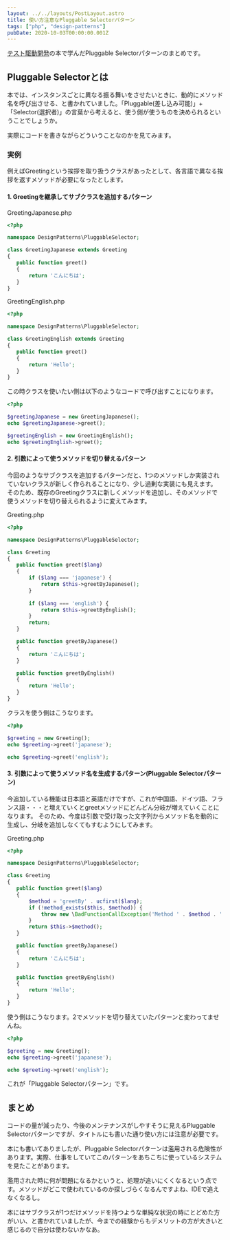 ```yaml
---
layout: ../../layouts/PostLayout.astro
title: 使い方注意なPluggable Selectorパターン
tags: ["php", "design-patterns"]
pubDate: 2020-10-03T00:00:00.001Z
---
```


<a href="https://www.amazon.co.jp/dp/B077D2L69C/ref=dp-kindle-redirect?_encoding=UTF8&amp;btkr=1" target="_blank">テスト駆動開発</a>の本で学んだPluggable Selectorパターンのまとめです。

## Pluggable Selectorとは

本では、インスタンスごとに異なる振る舞いをさせたいときに、動的にメソッド名を呼び出させる、と書かれていました。「Pluggable(差し込み可能)」+「Selector(選択者)」の言葉から考えると、使う側が使うものを決められるということでしょうか。

実際にコードを書きながらどういうことなのかを見てみます。

### 実例

例えばGreetingという挨拶を取り扱うクラスがあったとして、各言語で異なる挨拶を返すメソッドが必要になったとします。

#### 1. Greetingを継承してサブクラスを追加するパターン

GreetingJapanese.php
```php
<?php

namespace DesignPatterns\PluggableSelector;

class GreetingJapanese extends Greeting
{
   public function greet()
   {
       return 'こんにちは';
   }
}
```

GreetingEnglish.php
```php
<?php

namespace DesignPatterns\PluggableSelector;

class GreetingEnglish extends Greeting
{
   public function greet()
   {
       return 'Hello';
   }
}
```

この時クラスを使いたい側は以下のようなコードで呼び出すことになります。

```php
<?php

$greetingJapanese = new GreetingJapanese();
echo $greetingJapanese->greet();

$greetingEnglish = new GreetingEnglish();
echo $greetingEnglish->greet();
```

#### 2. 引数によって使うメソッドを切り替えるパターン

今回のようなサブクラスを追加するパターンだと、1つのメソッドしか実装されていないクラスが新しく作られることになり、少し過剰な実装にも見えます。
そのため、既存のGreetingクラスに新しくメソッドを追加し、そのメソッドで使うメソッドを切り替えられるように変えてみます。

Greeting.php
```php
<?php

namespace DesignPatterns\PluggableSelector;

class Greeting
{
   public function greet($lang)
   {
       if ($lang === 'japanese') {
           return $this->greetByJapanese();
       }
       
       if ($lang === 'english') {
           return $this->greetByEnglish();
       }
       return;
   }

   public function greetByJapanese()
   {
       return 'こんにちは';
   }

   public function greetByEnglish()
   {
       return 'Hello';
   }
}
```

クラスを使う側はこうなります。

```php
<?php

$greeting = new Greeting();
echo $greeting->greet('japanese');

echo $greeting->greet('english');
```

#### 3. 引数によって使うメソッド名を生成するパターン(Pluggable Selectorパターン)

今追加している機能は日本語と英語だけですが、これが中国語、ドイツ語、フランス語・・・と増えていくとgreetメソッドにどんどん分岐が増えていくことになります。
そのため、今度は引数で受け取った文字列からメソッド名を動的に生成し、分岐を追加しなくてもすむようにしてみます。

Greeting.php
```php
<?php

namespace DesignPatterns\PluggableSelector;

class Greeting
{
   public function greet($lang)
   {
       $method = 'greetBy' . ucfirst($lang);
       if (!method_exists($this, $method)) {
           throw new \BadFunctionCallException('Method ' . $method . ' is not callable');
       }
       return $this->$method();
   }

   public function greetByJapanese()
   {
       return 'こんにちは';
   }

   public function greetByEnglish()
   {
       return 'Hello';
   }
}
```

使う側はこうなります。2でメソッドを切り替えていたパターンと変わってませんね。

```php
<?php

$greeting = new Greeting();
echo $greeting->greet('japanese');

echo $greeting->greet('english');​
```

これが「Pluggable Selectorパターン」です。

## まとめ

コードの量が減ったり、今後のメンテナンスがしやすそうに見えるPluggable Selectorパターンですが、タイトルにも書いた通り使い方には注意が必要です。

本にも書いてありましたが、Pluggable Selectorパターンは濫用される危険性があります。実際、仕事をしていてこのパターンをあちこちに使っているシステムを見たことがあります。

濫用された時に何が問題になるかというと、処理が追いにくくなるという点です。メソッドがどこで使われているのか探しづらくなるんですよね、IDEで追えなくなるし。

本にはサブクラスが1つだけメソッドを持つような単純な状況の時にとどめた方がいい、と書かれていましたが、今までの経験からもデメリットの方が大きいと感じるので自分は使わないかなあ。
